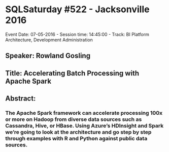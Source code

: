 # SQLSaturday #522 - Jacksonville 2016
Event Date: 07-05-2016 - Session time: 14:45:00 - Track: BI Platform Architecture, Development  Administration
## Speaker: Rowland Gosling
## Title: Accelerating Batch Processing with Apache Spark
## Abstract:
### The Apache Spark framework can accelerate processing 100x or more on Hadoop from diverse data sources such as Cassandra, Hive, or HBase.  Using Azure’s HDInsight and Spark we’re going to look at the architecture and go step by step through examples with R and Python against public data sources.
